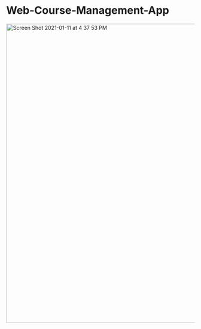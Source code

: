 # Web-Course-Management-App

<img width="800" alt="Screen Shot 2021-01-11 at 4 37 53 PM" src="https://user-images.githubusercontent.com/49425190/104246378-7fd62680-542b-11eb-8a60-5a081a2b8f8e.png">
